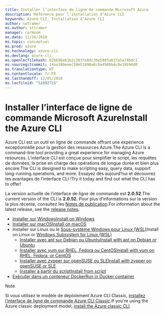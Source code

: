 ```yaml
---
title: Installer l’interface de ligne de commande Microsoft Azure
description: Référence pour l’installation d’Azure CLI
keywords: Azure CLI, Installation d’Azure CLI
author: sptramer
ms.author: sttramer
manager: carmonm
ms.date: 11/16/2018
ms.topic: conceptual
ms.prod: azure
ms.technology: azure-cli
ms.devlang: azure-cli
ms.openlocfilehash: 62b696e61b2c2037e8dc30e5885a637a5a74bdc1
ms.sourcegitcommit: 14aa16beeec59e51890a6cba4906bdc8e19b94d0
ms.translationtype: HT
ms.contentlocale: fr-FR
ms.lasthandoff: 12/05/2018
ms.locfileid: "52892715"
---
```

# <a name="install-the-azure-cli"></a><span data-ttu-id="5f6ca-104">Installer l’interface de ligne de commande Microsoft Azure</span><span class="sxs-lookup"><span data-stu-id="5f6ca-104">Install the Azure CLI</span></span>

<span data-ttu-id="5f6ca-105">Azure CLI est un outil en ligne de commande offrant une expérience exceptionnelle pour la gestion des ressources Azure.</span><span class="sxs-lookup"><span data-stu-id="5f6ca-105">The Azure CLI is a command-line tool providing a great experience for managing Azure resources.</span></span> <span data-ttu-id="5f6ca-106">L’interface CLI est conçue pour simplifier le script, les requêtes de données, la prise en charge des opérations de longue durée et bien plus encore.</span><span class="sxs-lookup"><span data-stu-id="5f6ca-106">The CLI is designed to make scripting easy, query data, support long-running operations, and more.</span></span> <span data-ttu-id="5f6ca-107">Essayez dès aujourd’hui et découvrez les avantages de l’interface CLI !</span><span class="sxs-lookup"><span data-stu-id="5f6ca-107">Try it today and find out what the CLI has to offer!</span></span>

<span data-ttu-id="5f6ca-108">La version actuelle de l’interface de ligne de commande est __2.0.52__.</span><span class="sxs-lookup"><span data-stu-id="5f6ca-108">The current version of the CLI is __2.0.52__.</span></span> <span data-ttu-id="5f6ca-109">Pour plus d’informations sur la version la plus récente, consultez les [Notes de publication](release-notes-azure-cli.md).</span><span class="sxs-lookup"><span data-stu-id="5f6ca-109">For information about the latest release, see the [release notes](release-notes-azure-cli.md).</span></span>

* [<span data-ttu-id="5f6ca-110">Installer sur Windows</span><span class="sxs-lookup"><span data-stu-id="5f6ca-110">Install on Windows</span></span>](install-azure-cli-windows.md)
* [<span data-ttu-id="5f6ca-111">Installer sur macOS</span><span class="sxs-lookup"><span data-stu-id="5f6ca-111">Install on macOS</span></span>](install-azure-cli-macos.md)
* <span data-ttu-id="5f6ca-112">Installer sur Linux ou le [Sous-système Windows pour Linux (WSL)](/windows/wsl/about)</span><span class="sxs-lookup"><span data-stu-id="5f6ca-112">Install on Linux or [Windows Subsystem for Linux (WSL)](/windows/wsl/about)</span></span>
  * [<span data-ttu-id="5f6ca-113">Installer avec apt sur Debian ou Ubuntu</span><span class="sxs-lookup"><span data-stu-id="5f6ca-113">Install with apt on Debian or Ubuntu</span></span>](install-azure-cli-apt.md)
  * [<span data-ttu-id="5f6ca-114">Installer avec yum sur RHEL, Fedora ou CentOS</span><span class="sxs-lookup"><span data-stu-id="5f6ca-114">Install with yum on RHEL, Fedora, or CentOS</span></span>](install-azure-cli-yum.md)
  * [<span data-ttu-id="5f6ca-115">Installer avec zypper sur openSUSE ou SLE</span><span class="sxs-lookup"><span data-stu-id="5f6ca-115">Install with zypper on openSUSE or SLE</span></span>](install-azure-cli-zypper.md)
  * [<span data-ttu-id="5f6ca-116">Installer à partir du script</span><span class="sxs-lookup"><span data-stu-id="5f6ca-116">Install from script</span></span>](install-azure-cli-linux.md)
* [<span data-ttu-id="5f6ca-117">Exécuter dans un conteneur Docker</span><span class="sxs-lookup"><span data-stu-id="5f6ca-117">Run in Docker container</span></span>](run-azure-cli-docker.md)

> [!NOTE]
> <span data-ttu-id="5f6ca-118">Si vous utilisez le modèle de déploiement Azure CLI Classic, [installez l’interface de ligne de commande Azure CLI Classic](install-classic-cli.md).</span><span class="sxs-lookup"><span data-stu-id="5f6ca-118">If you're using the Azure classic deployment model, [install the Azure classic CLI](install-classic-cli.md).</span></span>

